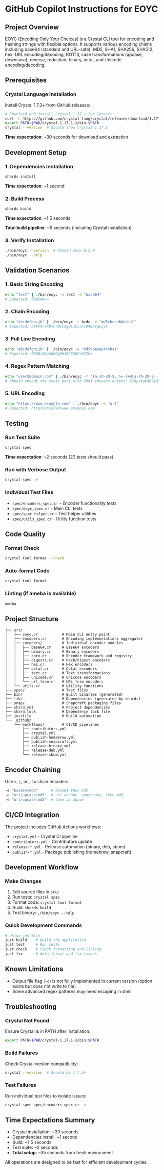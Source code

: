 # GitHub Copilot Instructions for EOYC

## Project Overview

EOYC (Encoding Only Your Choices) is a Crystal CLI tool for encoding and hashing strings with flexible options. It supports various encoding chains including base64 (standard and URL-safe), MD5, SHA1, SHA256, SHA512, hex, URL encoding/decoding, ROT13, case transformations (upcase, downcase), reverse, redaction, binary, octal, and Unicode encoding/decoding.

## Prerequisites

### Crystal Language Installation

Install Crystal 1.7.3+ from GitHub releases:

```bash
# Download and install Crystal 1.17.1 (or latest)
curl -L https://github.com/crystal-lang/crystal/releases/download/1.17.1/crystal-1.17.1-1-linux-x86_64.tar.gz | tar xz
export PATH=$PWD/crystal-1.17.1-1/bin:$PATH
crystal --version  # Should show Crystal 1.17.1
```

**Time expectation**: ~30 seconds for download and extraction

## Development Setup

### 1. Dependencies Installation
```bash
shards install
```
**Time expectation**: ~1 second

### 2. Build Process
```bash
shards build
```
**Time expectation**: ~1.5 seconds

**Total build pipeline**: ~5 seconds (including Crystal installation)

### 3. Verify Installation
```bash
./bin/eoyc --version  # Should show 0.2.0
./bin/eoyc --help
```

## Validation Scenarios

### 1. Basic String Encoding
```bash
echo "test" | ./bin/eoyc -s test -e "base64"
# Expected: dGVzdA==
```

### 2. Chain Encoding
```bash
echo "abcdefghijk" | ./bin/eoyc -s bcde -e "md5>base64>sha1"
# Expected: aCFV4rFRO+h/0cCngUl1Ccahz040=fghijk
```

### 3. Full Line Encoding
```bash
echo "abcdefghijk" | ./bin/eoyc -e "md5>base64>sha1"
# Expected: 9EG0tX9wWhKDghHJECSS8E+XZ3U=
```

### 4. Regex Pattern Matching
```bash
echo "user@domain.com" | ./bin/eoyc -r "[a-zA-Z0-9._%+-]+@[a-zA-Z0-9.-]+\.[a-zA-Z]{2,}" -e "sha1"
# Should encode the email part with SHA1 (Base64 output: w18pVtgE4B7y3sOS7zra42KJEj8=)
```

### 5. URL Encoding
```bash
echo "https://www.example.com" | ./bin/eoyc -e "url"
# Expected: https%3A%2F%2Fwww.example.com
```

## Testing

### Run Test Suite
```bash
crystal spec
```
**Time expectation**: ~2 seconds (23 tests should pass)

### Run with Verbose Output
```bash
crystal spec -v
```

### Individual Test Files
- `spec/encoders_spec.cr` - Encoder functionality tests
- `spec/eoyc_spec.cr` - Main CLI tests
- `spec/spec_helper.cr` - Test helper utilities
- `spec/utils_spec.cr` - Utility function tests

## Code Quality

### Format Check
```bash
crystal tool format --check
```

### Auto-format Code
```bash
crystal tool format
```

### Linting (if ameba is available)
```bash
ameba
```

## Project Structure

```
├── src/
│   ├── eoyc.cr           # Main CLI entry point
│   ├── encoders.cr       # Encoding implementations aggregator
│   ├── encoders/         # Individual encoder modules
│   │   ├── base64.cr     # Base64 encoders
│   │   ├── binary.cr     # Binary encoders
│   │   ├── core.cr       # Encoder framework and registry
│   │   ├── digests.cr    # Hash/digest encoders
│   │   ├── hex.cr        # Hex encoders
│   │   ├── octal.cr      # Octal encoders
│   │   ├── text.cr       # Text transformations
│   │   ├── unicode.cr    # Unicode encoders
│   │   └── url_form.cr   # URL form encoders
│   └── utils.cr          # Utility functions
├── spec/                 # Test files
├── bin/                  # Built binaries (generated)
├── lib/                  # Dependencies (generated by shards)
├── snap/                 # Snapcraft packaging files
├── shard.yml             # Project dependencies
├── shard.lock            # Dependency lock file
├── justfile              # Build automation
└── .github/
    └── workflows/        # CI/CD pipelines
        ├── contributors.yml
        ├── crystal.yml
        ├── publish-homebrew.yml
        ├── publish-snapcraft.yml
        ├── release-binary.yml
        ├── release-deb.yml
        └── release-sbom.yml
```

## Encoder Chaining

Use `>`, `|`, or `,` to chain encoders:
```bash
-e "base64>md5"      # base64 then md5
-e "url|upcase|md5"  # url encode, uppercase, then md5
-e "url>upcase,md5"  # same as above
```

## CI/CD Integration

The project includes GitHub Actions workflows:
- `crystal.yml` - Crystal CI pipeline
- `contributors.yml` - Contributors update
- `release-*.yml` - Release automation (binary, deb, sbom)
- `publish-*.yml` - Package publishing (homebrew, snapcraft)

## Development Workflow

### Make Changes
1. Edit source files in `src/`
2. Run tests: `crystal spec`
3. Format code: `crystal tool format`
4. Build: `shards build`
5. Test binary: `./bin/eoyc --help`

### Quick Development Commands
```bash
# Using justfile
just build    # Build the application
just test     # Run tests
just check    # Check formatting and linting
just fix      # Auto-format and fix issues
```

## Known Limitations

- Output file flag (`-o`) is not fully implemented in current version (option exists but does not write to file)
- Some advanced regex patterns may need escaping in shell

## Troubleshooting

### Crystal Not Found
Ensure Crystal is in PATH after installation:
```bash
export PATH=$PWD/crystal-1.17.1-1/bin:$PATH
```

### Build Failures
Check Crystal version compatibility:
```bash
crystal --version  # Should be 1.7.3+
```

### Test Failures
Run individual test files to isolate issues:
```bash
crystal spec spec/encoders_spec.cr -v
```

## Time Expectations Summary

- Crystal installation: ~30 seconds
- Dependencies install: ~1 second
- Build: ~1.5 seconds
- Test suite: ~2 seconds
- **Total setup**: ~35 seconds from fresh environment

All operations are designed to be fast for efficient development cycles.
